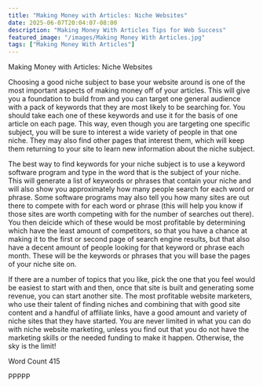 ```yaml
---
title: "Making Money with Articles: Niche Websites"
date: 2025-06-07T20:04:07-08:00
description: "Making Money With Articles Tips for Web Success"
featured_image: "/images/Making Money With Articles.jpg"
tags: ["Making Money With Articles"]
---
```


Making Money with Articles: Niche Websites

Choosing a good niche subject to base your website around is one of the most important aspects of making money off of your articles. This will give you a foundation to build from and you can target one general audience with a pack of keywords that they are most likely to be searching for. You should take each one of these keywords and use it for the basis of one article on each page. This way, even though you are targeting one specific subject, you will be sure to interest a wide variety of people in that one niche. They may also find other pages that interest them, which will keep them returning to your site to learn new information about the niche subject.

The best way to find keywords for your niche subject is to use a keyword software program and type in the word that is the subject of your niche. This will generate a list of keywords or phrases that contain your niche and will also show you approximately how many people search for each word or phrase. Some software programs may also tell you how many sites are out there to compete with for each word or phrase (this will help you know if those sites are worth competing with for the number of searches out there). You then deicide which of these would be most profitable by determining which have the least amount of competitors, so that you have a chance at making it to the first or second page of search engine results, but that also have a decent amount of people looking for that keyword or phrase each month. These will be the keywords or phrases that you will base the pages of your niche site on. 

If there are a number of topics that you like, pick the one that you feel would be easiest to start with and then, once that site is built and generating some revenue, you can start another site. The most profitable website marketers, who use their talent of finding niches and combining that with good site content and a handful of affiliate links, have a good amount and variety of niche sites that they have started. You are never limited in what you can do with niche website marketing, unless you find out that you do not have the marketing skills or the needed funding to make it happen. Otherwise, the sky is the limit!

Word Count 415

PPPPP
